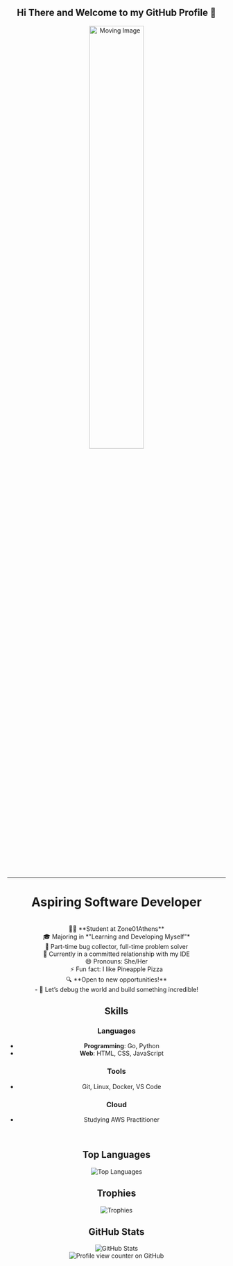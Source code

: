 <div align="center">
  <h2>Hi There and Welcome to my GitHub Profile 👋</h2>
</div>

<div align="center">
  <img src="https://warpdoor.com/content/images/2020/05/ezgif-3-83c95d3d11cd.gif" alt="Moving Image" width="50%">
</div>


---

<div align="center">
  <h1>Aspiring Software Developer</h1>
</div>

<br>

<div align="center">
👨‍💻 **Student at Zone01Athens**  <br>
🎓 Majoring in *"Learning and Developing Myself"* <br>
🐛 Part-time bug collector, full-time problem solver <br>
🚀 Currently in a committed relationship with my IDE <br>
😄 Pronouns: She/Her <br>
⚡ Fun fact: I like Pineapple Pizza <br>
🔍 **Open to new opportunities!**  <br>
   - 💼 Let’s debug the world and build something incredible!  
</div>

<div align="center">
  <h2>Skills</h2>
  <h3>Languages</h3>
  <ul>
    <li><strong>Programming</strong>: Go, Python</li>
    <li><strong>Web</strong>: HTML, CSS, JavaScript</li>
  </ul>
  
  <h3>Tools</h3>
  <ul>
    <li>Git, Linux, Docker, VS Code</li>
  </ul>
  
  <h3>Cloud</h3>
  <ul>
    <li>Studying AWS Practitioner</li>
  </ul>
</div>

<br>

<div align="center">
  <h2>Top Languages</h2>
  <img src="https://github-readme-stats.vercel.app/api/top-langs/?username=RamGeo&layout=compact&theme=radical" alt="Top Languages">
</div>


<div align="center">
  <h2>Trophies</h2>
  <img src="https://github-profile-trophy.vercel.app/?username=RamGeo&theme=onedark" alt="Trophies">
</div>

<div align="center">
  <h2>GitHub Stats</h2>
  <img src="https://github-readme-stats.vercel.app/api?username=RamGeo&show_icons=true&theme=radical" alt="GitHub Stats">
</div>

<div align="center">
  <img src="https://komarev.com/ghpvc/?username=RamGeo" alt="Profile view counter on GitHub">
</div>




